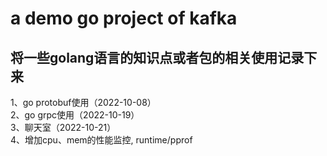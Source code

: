 # a demo go project of kafka
## 将一些golang语言的知识点或者包的相关使用记录下来
1、go protobuf使用（2022-10-08） <br />
2、go grpc使用（2022-10-19） <br />
3、聊天室（2022-10-21）<br />
4、增加cpu、mem的性能监控, runtime/pprof
